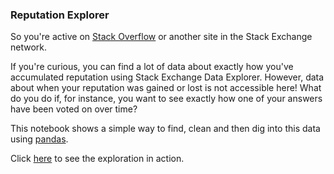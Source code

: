 ### Reputation Explorer

So you're active on [Stack Overflow](http://stackoverflow.com/) or another site in the Stack Exchange network.

If you're curious, you can find a lot of data about exactly how you've accumulated reputation using Stack Exchange Data Explorer. However, data about when your reputation was gained or lost is not accessible here!
What do you do if, for instance, you want to see exactly how one of your answers have been voted on over time?

This notebook shows a simple way to find, clean and then dig into this data using [pandas](http://pandas.pydata.org/).

Click [here](https://github.com/ajcr/reputation-explorer/blob/master/reputation-explorer.ipynb) to see the exploration in action.
